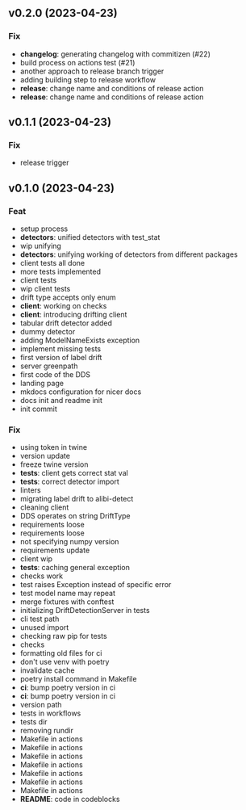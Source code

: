 ## v0.2.0 (2023-04-23)

### Fix

- **changelog**: generating changelog with commitizen (#22)
- build process on actions test (#21)
- another approach to release branch trigger
- adding building step to release workflow
- **release**: change name and conditions of release action
- **release**: change name and conditions of release action

## v0.1.1 (2023-04-23)

### Fix

- release trigger

## v0.1.0 (2023-04-23)

### Feat

- setup process
- **detectors**: unified detectors with test_stat
- wip unifying
- **detectors**: unifying working of detectors from different packages
- client tests all done
- more tests implemented
- client tests
- wip client tests
- drift type accepts only enum
- **client**: working on checks
- **client**: introducing drifting client
- tabular drift detector added
- dummy detector
- adding ModelNameExists exception
- implement missing tests
- first version of label drift
- server greenpath
- first code of the DDS
- landing page
- mkdocs configuration for nicer docs
- docs init and readme init
- init commit

### Fix

- using token in twine
- version update
- freeze twine version
- **tests**: client gets correct stat val
- **tests**: correct detector import
- linters
- migrating label drift to alibi-detect
- cleaning client
- DDS operates on string DriftType
- requirements loose
- requirements loose
- not specifying numpy version
- requirements update
- client wip
- **tests**: caching general exception
- checks work
- test raises Exception instead of specific error
- test model name may repeat
- merge fixtures with conftest
- initializing DriftDetectionServer in tests
- cli test path
- unused import
- checking raw pip for tests
- checks
- formatting old files for ci
- don't use venv with poetry
- invalidate cache
- poetry install command in Makefile
- **ci**: bump poetry version in ci
- **ci**: bump poetry version in ci
- version path
- tests in workflows
- tests dir
- removing rundir
- Makefile in actions
- Makefile in actions
- Makefile in actions
- Makefile in actions
- Makefile in actions
- Makefile in actions
- Makefile in actions
- **README**: code in codeblocks
